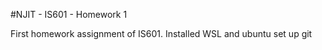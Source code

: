 #NJIT - IS601 - Homework 1

First homework assignment of IS601.
Installed WSL and ubuntu
set up git
